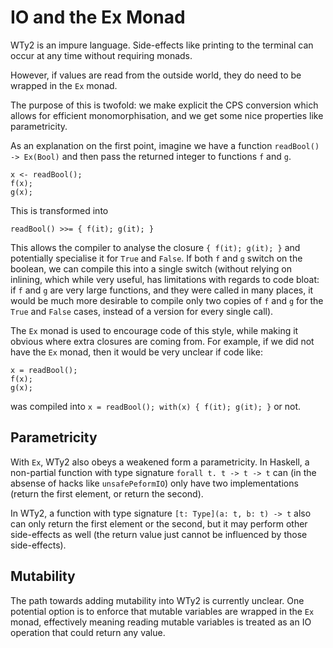 # IO and the Ex Monad

WTy2 is an impure language. Side-effects like printing to the terminal can occur at any time without requiring monads.

However, if values are read from the outside world, they do need to be wrapped in the `Ex` monad.

The purpose of this is twofold: we make explicit the CPS conversion which allows for efficient monomorphisation, and we get some nice properties like parametricity.

As an explanation on the first point, imagine we have a function `readBool() -> Ex(Bool)` and then pass the returned integer to functions `f` and `g`.

```WTy2
x <- readBool();
f(x);
g(x);
```

This is transformed into

```WTy2
readBool() >>= { f(it); g(it); }
```

This allows the compiler to analyse the closure `{ f(it); g(it); }` and potentially specialise it for `True` and `False`. If both `f` and `g` switch on the boolean, we can compile this into a single switch (without relying on inlining, which while very useful, has limitations with regards to code bloat: if `f` and `g` are very large functions, and they were called in many places, it would be much more desirable to compile only two copies of `f` and `g` for the `True` and `False` cases, instead of a version for every single call).

The `Ex` monad is used to encourage code of this style, while making it obvious where extra closures are coming from. For example, if we did not have the `Ex` monad, then it would be very unclear if code like:

```
x = readBool();
f(x);
g(x);
```

was compiled into `x = readBool(); with(x) { f(it); g(it); }` or not.

## Parametricity

With `Ex`, WTy2 also obeys a weakened form a parametricity. In Haskell, a non-partial function with type signature `forall t. t -> t -> t` can (in the absense of hacks like `unsafePeformIO`) only have two implementations (return the first element, or return the second).

In WTy2, a function with type signature `[t: Type](a: t, b: t) -> t` also can only return the first element or the second, but it may perform other side-effects as well (the return value just cannot be influenced by those side-effects).

## Mutability

The path towards adding mutability into WTy2 is currently unclear. One potential option is to enforce that mutable variables are wrapped in the `Ex` monad, effectively meaning reading mutable variables is treated as an IO operation that could return any value.
